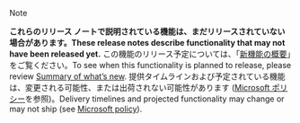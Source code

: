  > [!NOTE]
 >  <span data-ttu-id="9d88e-101">**これらのリリース ノートで説明されている機能は、まだリリースされていない場合があります。**</span><span class="sxs-lookup"><span data-stu-id="9d88e-101">**These release notes describe functionality that may not have been released yet.**</span></span>
<span data-ttu-id="9d88e-102">この機能のリリース予定については、「[新機能の概要](REPLACE-TEXT)」をご覧ください。</span><span class="sxs-lookup"><span data-stu-id="9d88e-102">To see when this functionality is planned to release, please review [Summary of what’s new](REPLACE-TEXT).</span></span> <span data-ttu-id="9d88e-103">提供タイムラインおよび予定されている機能は、変更される可能性、または出荷されない可能性があります ([Microsoft ポリシー](https://go.microsoft.com/fwlink/p/?linkid=2007332)を参照)。</span><span class="sxs-lookup"><span data-stu-id="9d88e-103">Delivery timelines and projected functionality may change or may not ship (see [Microsoft policy](https://go.microsoft.com/fwlink/p/?linkid=2007332)).</span></span> 

